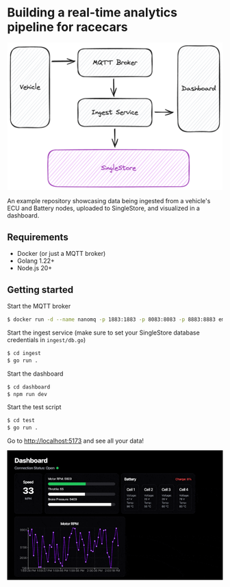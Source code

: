 # Building a real-time analytics pipeline for racecars

![System overview](images/system.png)

An example repository showcasing data being ingested from a vehicle's ECU and Battery nodes, uploaded to SingleStore, and visualized in a dashboard.

## Requirements
- Docker (or just a MQTT broker)
- Golang 1.22+
- Node.js 20+

## Getting started

Start the MQTT broker
```sh
$ docker run -d --name nanomq -p 1883:1883 -p 8083:8083 -p 8883:8883 emqx/nanomq:latest
```

Start the ingest service (make sure to set your SingleStore database credentials in `ingest/db.go`)
```sh
$ cd ingest
$ go run .
```

Start the dashboard
```sh
$ cd dashboard
$ npm run dev
```

Start the test script
```sh
$ cd test
$ go run .
```

Go to [http://localhost:5173](http://localhost:5173) and see all your data!

![Dashboard Demo](images/dashboard.gif)
